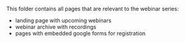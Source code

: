This folder contains all pages that are relevant to the webinar series:
- landing page with upcoming webinars
- webinar archive with recordings
- pages with embedded google forms for registration
